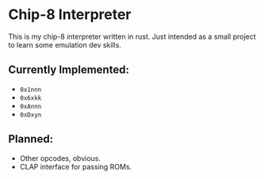 # Chip-8 Interpreter
This is my chip-8 interpreter written in rust. Just intended as a small project to learn some emulation dev skills.

## Currently Implemented:
+ `0x1nnn`
+ `0x6xkk`
+ `0xAnnn`
+ `0xDxyn`

## Planned:
+ Other opcodes, obvious.
+ CLAP interface for passing ROMs.
